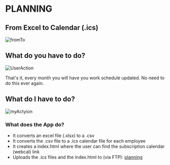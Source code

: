 # PLANNING
## From Excel to Calendar (.ics)

![fromTo](https://user-images.githubusercontent.com/6886116/55958066-1af30880-5c68-11e9-91ba-e33e71cf5bad.jpg)

## What do you have to do?

![UserAction](https://user-images.githubusercontent.com/6886116/55956037-47f0ec80-5c63-11e9-92a6-1ec079cfc5ce.gif)

That's it, every month you will have you work schedule updated. No need to do this ever again.

## What do I have to do?
![myActyion](https://user-images.githubusercontent.com/6886116/62884489-f94d7f00-bd36-11e9-8e69-f7f730ec2570.gif)

### What does the App do?
- It converts an excel file (.xlsx) to a .csv
- It converts the .csv file to a .ics calendar file for each employee
- It creates a index.html where the user can find the subscription calendar (webcal) link
- Uploads the .ics files and the index.html to (via FTP): [planning](http://planning.altervista.org)
